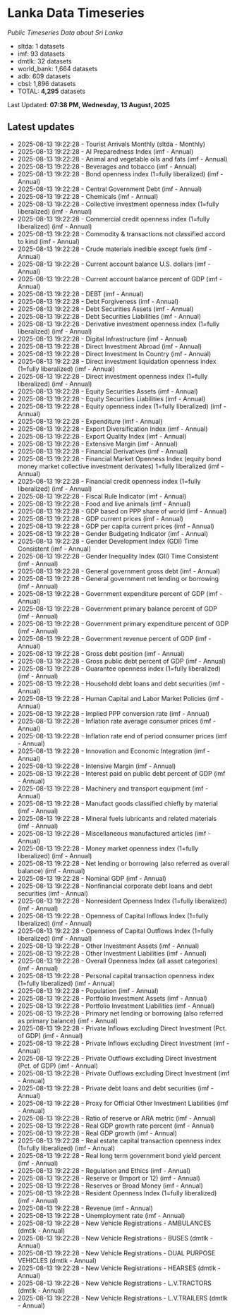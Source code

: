 # Lanka Data Timeseries
*Public Timeseries Data about Sri Lanka*

* sltda: 1 datasets
* imf: 93 datasets
* dmtlk: 32 datasets
* world_bank: 1,664 datasets
* adb: 609 datasets
* cbsl: 1,896 datasets
* TOTAL: **4,295** datasets

Last Updated: **07:38 PM, Wednesday, 13 August, 2025**

## Latest updates

* 2025-08-13 19:22:28 - Tourist Arrivals Monthly (sltda - Monthly)
* 2025-08-13 19:22:28 - AI Preparedness Index (imf - Annual)
* 2025-08-13 19:22:28 - Animal and vegetable oils and fats (imf - Annual)
* 2025-08-13 19:22:28 - Beverages and tobacco (imf - Annual)
* 2025-08-13 19:22:28 - Bond openness index (1=fully liberalized) (imf - Annual)
* 2025-08-13 19:22:28 - Central Government Debt (imf - Annual)
* 2025-08-13 19:22:28 - Chemicals (imf - Annual)
* 2025-08-13 19:22:28 - Collective investment openness index (1=fully liberalized) (imf - Annual)
* 2025-08-13 19:22:28 - Commercial credit openness index (1=fully liberalized) (imf - Annual)
* 2025-08-13 19:22:28 - Commodity & transactions not classified accord to kind (imf - Annual)
* 2025-08-13 19:22:28 - Crude materials inedible except fuels (imf - Annual)
* 2025-08-13 19:22:28 - Current account balance U.S. dollars (imf - Annual)
* 2025-08-13 19:22:28 - Current account balance percent of GDP (imf - Annual)
* 2025-08-13 19:22:28 - DEBT (imf - Annual)
* 2025-08-13 19:22:28 - Debt Forgiveness (imf - Annual)
* 2025-08-13 19:22:28 - Debt Securities Assets (imf - Annual)
* 2025-08-13 19:22:28 - Debt Securities Liabilities (imf - Annual)
* 2025-08-13 19:22:28 - Derivative investment openness index (1=fully liberalized) (imf - Annual)
* 2025-08-13 19:22:28 - Digital Infrastructure (imf - Annual)
* 2025-08-13 19:22:28 - Direct Investment Abroad (imf - Annual)
* 2025-08-13 19:22:28 - Direct Investment In Country (imf - Annual)
* 2025-08-13 19:22:28 - Direct investment liquidation openness index (1=fully liberalized) (imf - Annual)
* 2025-08-13 19:22:28 - Direct investment openness index (1=fully liberalized) (imf - Annual)
* 2025-08-13 19:22:28 - Equity Securities Assets (imf - Annual)
* 2025-08-13 19:22:28 - Equity Securities Liabilities (imf - Annual)
* 2025-08-13 19:22:28 - Equity openness index (1=fully liberalized) (imf - Annual)
* 2025-08-13 19:22:28 - Expenditure (imf - Annual)
* 2025-08-13 19:22:28 - Export Diversification Index (imf - Annual)
* 2025-08-13 19:22:28 - Export Quality Index (imf - Annual)
* 2025-08-13 19:22:28 - Extensive Margin (imf - Annual)
* 2025-08-13 19:22:28 - Financial Derivatives (imf - Annual)
* 2025-08-13 19:22:28 - Financial Market Openness Index (equity bond money market collective investment derivates) 1=fully liberalized (imf - Annual)
* 2025-08-13 19:22:28 - Financial credit openness index (1=fully liberalized) (imf - Annual)
* 2025-08-13 19:22:28 - Fiscal Rule Indicator (imf - Annual)
* 2025-08-13 19:22:28 - Food and live animals (imf - Annual)
* 2025-08-13 19:22:28 - GDP based on PPP share of world (imf - Annual)
* 2025-08-13 19:22:28 - GDP current prices (imf - Annual)
* 2025-08-13 19:22:28 - GDP per capita current prices (imf - Annual)
* 2025-08-13 19:22:28 - Gender Budgeting Indicator (imf - Annual)
* 2025-08-13 19:22:28 - Gender Development Index (GDI) Time Consistent (imf - Annual)
* 2025-08-13 19:22:28 - Gender Inequality Index (GII) Time Consistent (imf - Annual)
* 2025-08-13 19:22:28 - General government gross debt (imf - Annual)
* 2025-08-13 19:22:28 - General government net lending or borrowing (imf - Annual)
* 2025-08-13 19:22:28 - Government expenditure percent of GDP (imf - Annual)
* 2025-08-13 19:22:28 - Government primary balance percent of GDP (imf - Annual)
* 2025-08-13 19:22:28 - Government primary expenditure percent of GDP (imf - Annual)
* 2025-08-13 19:22:28 - Government revenue percent of GDP (imf - Annual)
* 2025-08-13 19:22:28 - Gross debt position (imf - Annual)
* 2025-08-13 19:22:28 - Gross public debt percent of GDP (imf - Annual)
* 2025-08-13 19:22:28 - Guarantee openness index (1=fully liberalized) (imf - Annual)
* 2025-08-13 19:22:28 - Household debt loans and debt securities (imf - Annual)
* 2025-08-13 19:22:28 - Human Capital and Labor Market Policies (imf - Annual)
* 2025-08-13 19:22:28 - Implied PPP conversion rate (imf - Annual)
* 2025-08-13 19:22:28 - Inflation rate average consumer prices (imf - Annual)
* 2025-08-13 19:22:28 - Inflation rate end of period consumer prices (imf - Annual)
* 2025-08-13 19:22:28 - Innovation and Economic Integration (imf - Annual)
* 2025-08-13 19:22:28 - Intensive Margin (imf - Annual)
* 2025-08-13 19:22:28 - Interest paid on public debt percent of GDP (imf - Annual)
* 2025-08-13 19:22:28 - Machinery and transport equipment (imf - Annual)
* 2025-08-13 19:22:28 - Manufact goods classified chiefly by material (imf - Annual)
* 2025-08-13 19:22:28 - Mineral fuels lubricants and related materials (imf - Annual)
* 2025-08-13 19:22:28 - Miscellaneous manufactured articles (imf - Annual)
* 2025-08-13 19:22:28 - Money market openness index (1=fully liberalized) (imf - Annual)
* 2025-08-13 19:22:28 - Net lending or borrowing (also referred as overall balance) (imf - Annual)
* 2025-08-13 19:22:28 - Nominal GDP (imf - Annual)
* 2025-08-13 19:22:28 - Nonfinancial corporate debt loans and debt securities (imf - Annual)
* 2025-08-13 19:22:28 - Nonresident Openness Index (1=fully liberalized) (imf - Annual)
* 2025-08-13 19:22:28 - Openness of Capital Inflows Index (1=fully liberalized) (imf - Annual)
* 2025-08-13 19:22:28 - Openness of Capital Outflows Index (1=fully liberalized) (imf - Annual)
* 2025-08-13 19:22:28 - Other Investment Assets (imf - Annual)
* 2025-08-13 19:22:28 - Other Investment Liabilities (imf - Annual)
* 2025-08-13 19:22:28 - Overall Openness Index (all asset categories) (imf - Annual)
* 2025-08-13 19:22:28 - Personal capital transaction openness index (1=fully liberalized) (imf - Annual)
* 2025-08-13 19:22:28 - Population (imf - Annual)
* 2025-08-13 19:22:28 - Portfolio Investment Assets (imf - Annual)
* 2025-08-13 19:22:28 - Portfolio Investment Liabilities (imf - Annual)
* 2025-08-13 19:22:28 - Primary net lending or borrowing (also referred as primary balance) (imf - Annual)
* 2025-08-13 19:22:28 - Private Inflows excluding Direct Investment (Pct. of GDP) (imf - Annual)
* 2025-08-13 19:22:28 - Private Inflows excluding Direct Investment (imf - Annual)
* 2025-08-13 19:22:28 - Private Outflows excluding Direct Investment (Pct. of GDP) (imf - Annual)
* 2025-08-13 19:22:28 - Private Outflows excluding Direct Investment (imf - Annual)
* 2025-08-13 19:22:28 - Private debt loans and debt securities (imf - Annual)
* 2025-08-13 19:22:28 - Proxy for Official Other Investment Liabilities (imf - Annual)
* 2025-08-13 19:22:28 - Ratio of reserve or ARA metric (imf - Annual)
* 2025-08-13 19:22:28 - Real GDP growth rate percent (imf - Annual)
* 2025-08-13 19:22:28 - Real GDP growth (imf - Annual)
* 2025-08-13 19:22:28 - Real estate capital transaction openness index (1=fully liberalized) (imf - Annual)
* 2025-08-13 19:22:28 - Real long term government bond yield percent (imf - Annual)
* 2025-08-13 19:22:28 - Regulation and Ethics (imf - Annual)
* 2025-08-13 19:22:28 - Reserve or (Import or 12) (imf - Annual)
* 2025-08-13 19:22:28 - Reserves or Broad Money (imf - Annual)
* 2025-08-13 19:22:28 - Resident Openness Index (1=fully liberalized) (imf - Annual)
* 2025-08-13 19:22:28 - Revenue (imf - Annual)
* 2025-08-13 19:22:28 - Unemployment rate (imf - Annual)
* 2025-08-13 19:22:28 - New Vehicle Registrations - AMBULANCES (dmtlk - Annual)
* 2025-08-13 19:22:28 - New Vehicle Registrations - BUSES (dmtlk - Annual)
* 2025-08-13 19:22:28 - New Vehicle Registrations - DUAL PURPOSE VEHICLES (dmtlk - Annual)
* 2025-08-13 19:22:28 - New Vehicle Registrations - HEARSES (dmtlk - Annual)
* 2025-08-13 19:22:28 - New Vehicle Registrations - L.V.TRACTORS (dmtlk - Annual)
* 2025-08-13 19:22:28 - New Vehicle Registrations - L.V.TRAILERS (dmtlk - Annual)